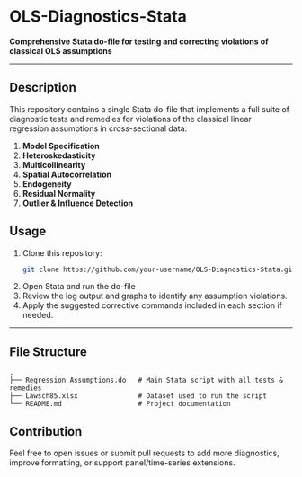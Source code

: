# OLS-Diagnostics-Stata

**Comprehensive Stata do-file for testing and correcting violations of classical OLS assumptions**

---

## Description

This repository contains a single Stata do-file that implements a full suite of diagnostic tests and remedies for violations of the classical linear regression assumptions in cross-sectional data:

1. **Model Specification**  
2. **Heteroskedasticity**  
3. **Multicollinearity**  
4. **Spatial Autocorrelation**  
5. **Endogeneity**  
6. **Residual Normality**  
7. **Outlier & Influence Detection**
## Usage

1. Clone this repository:  
   ```bash
   git clone https://github.com/your-username/OLS-Diagnostics-Stata.git
   ```
2. Open Stata and run the do-file
3. Review the log output and graphs to identify any assumption violations.
4. Apply the suggested corrective commands included in each section if needed.

---

## File Structure

```plaintext
.
├── Regression Assumptions.do   # Main Stata script with all tests & remedies
├── Lawsch85.xlsx               # Dataset used to run the script
└── README.md                   # Project documentation
```

## Contribution

Feel free to open issues or submit pull requests to add more diagnostics, improve formatting, or support panel/time-series extensions.

